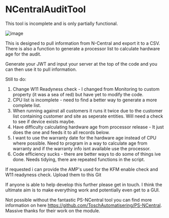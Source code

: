 # NCentralAuditTool

This tool is incomplete and is only partially functional.

![image](https://user-images.githubusercontent.com/1890606/158362984-86e4989e-09fc-40fd-a52c-d389f99c0295.png)

This is designed to pull information from N-Central and export it to a CSV. There is also a function to generate a processor list to calculate hardware age for the audit.

Generate your JWT and input your server at the top of the code and you can then use it to pull information.

Still to do:
1. Change W11 Readyness check - I changed from Monitoring to custom property (it was a sea of red) but have yet to modify the code.
2. CPU list is incomplete - need to find a better way to generate a more complete list.
3. When running against all customers it runs it twice due to the customer list containing customer and site as seperate entities. Will need a check to see if device exists maybe.
4. Have difficulty calculating hardware age from processor release - It just does the one and feeds it to all records below.
5. I want to use the warranty date for the hardware age instead of CPU where possible. Need to program in a way to calculate age from warranty and if the warranty info isnt available use the processor.
6. Code efficiency sucks - there are better ways to do some of things ive done. Needs tidying, there are repeated functions in the script.

If requested i can provide the AMP's used for the KFM enable check and W11 readyness check. Upload them to this Git

If anyone is able to help develop this further please get in touch. I think the ultimate aim is to make everything work and potentially even get to a GUI.

Not possible without the fantastic PS-NCentral tool you can find more information on here https://github.com/ToschAutomatisering/PS-NCentral. Massive thanks for their work on the module.
